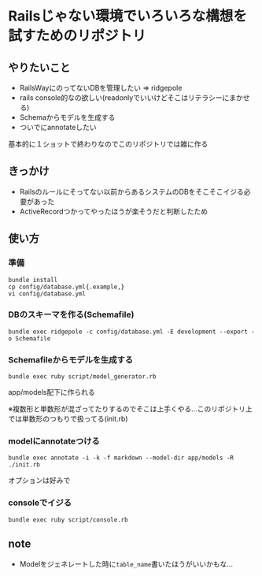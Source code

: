 # Railsじゃない環境でいろいろな構想を試すためのリポジトリ

## やりたいこと
 * RailsWayにのってないDBを管理したい => ridgepole
 * rails console的なの欲しい(readonlyでいいけどそこはリテラシーにまかせる)
  * Schemaからモデルを生成する
  * ついでにannotateしたい

基本的に１ショットで終わりなのでこのリポジトリでは雑に作る

## きっかけ
 * Railsのルールにそってない以前からあるシステムのDBをそこそこイジる必要があった
 * ActiveRecordつかってやったほうが楽そうだと判断したため

## 使い方

### 準備

```
bundle install
cp config/database.yml{.example,}
vi config/database.yml
```

### DBのスキーマを作る(Schemafile)

`bundle exec ridgepole -c config/database.yml -E development --export -o Schemafile`

### Schemafileからモデルを生成する

`bundle exec ruby script/model_generator.rb`

app/models配下に作られる

※複数形と単数形が混ざってたりするのでそこは上手くやる...このリポジトリ上では単数形のつもりで扱ってる(init.rb)


### modelにannotateつける

`bundle exec annotate -i -k -f markdown --model-dir app/models -R ./init.rb`

オプションは好みで

### consoleでイジる

`bundle exec ruby script/console.rb`


## note
* Modelをジェネレートした時に`table_name`書いたほうがいいかもな...
